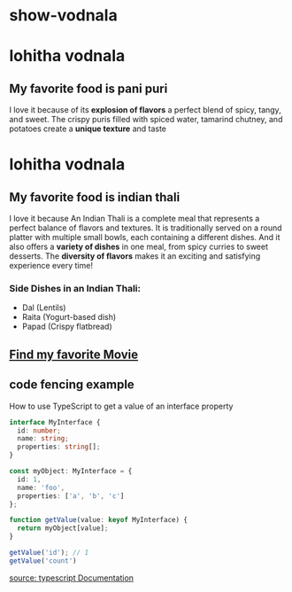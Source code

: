 # show-vodnala
# lohitha vodnala
## My favorite food is pani puri
I love it because of its **explosion of flavors** a perfect blend of spicy, tangy, and sweet. The crispy puris filled with spiced water, tamarind chutney, and potatoes create a **unique texture** and taste
# lohitha vodnala
## My favorite food is indian thali
I love it because An Indian Thali is a complete meal that represents a perfect balance of flavors and textures. It is traditionally served on a round platter with multiple small bowls, each containing a different dishes. And it also offers a **variety of dishes** in one meal, from spicy curries to sweet desserts. The **diversity of flavors** makes it an exciting and satisfying experience every time!

### Side Dishes in an Indian Thali:
- Dal (Lentils)
- Raita (Yogurt-based dish)
- Papad (Crispy flatbread)

[Find my favorite Movie](MyMovie.md)
---
## code fencing example
How to use TypeScript to get a value of an interface property
```typescript
interface MyInterface {
  id: number;
  name: string;
  properties: string[];
}

const myObject: MyInterface = {
  id: 1,
  name: 'foo',
  properties: ['a', 'b', 'c']
};

function getValue(value: keyof MyInterface) {
  return myObject[value];
}

getValue('id'); // 1
getValue('count')
```

[source: typescript Documentation](https://code.pieces.app/collections/typescript)
